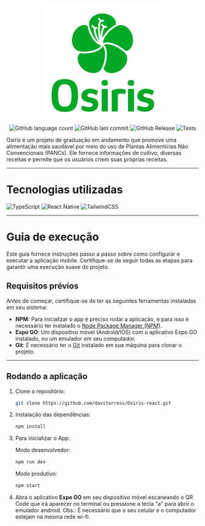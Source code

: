 <div align="center">
   <img src="./assets/images/osiris_logo_named.png" align="center" width="300">
</div>

<div align="center">
   
   ![GitHub language count](https://img.shields.io/github/languages/count/davitorress/Osiris-react) 
   ![GitHub last commit](https://img.shields.io/github/last-commit/davitorress/Osiris-react)
   ![GitHub Release](https://img.shields.io/github/v/release/davitorress/Osiris-react)
   ![Tests](https://github.com/davitorress/Osiris-react/actions/workflows/unittest.yml/badge.svg)

</div>

Osiris é um projeto de graduação em andamento que promove uma alimentação mais saudável por meio do uso de Plantas Alimentícias Não Convencionais (PANCs). Ele fornece informações de cultivo, diversas receitas e permite que os usuários criem suas próprias receitas.

---

# Tecnologias utilizadas

![TypeScript](https://img.shields.io/badge/TypeScript-007ACC?style=for-the-badge&logo=typescript&logoColor=white) ![React Native](https://img.shields.io/badge/React_Native-20232A?style=for-the-badge&logo=react&logoColor=61DAFB) ![TailwindCSS](https://img.shields.io/badge/Tailwind_CSS-38B2AC?style=for-the-badge&logo=tailwind-css&logoColor=white)

---

# Guia de execução

Este guia fornece instruções passo a passo sobre como configurar e executar a aplicação mobile. Certifique-se de seguir todas as etapas para garantir uma execução suave do projeto.

## Requisitos prévios

Antes de começar, certifique-se de ter as seguintes ferramentas instaladas em seu sistema:

- **NPM:** Para inicializar o app é preciso rodar a aplicação, e para isso é necessário ter instalado o [Node Package Manager (NPM)](https://nodejs.org/en).
- **Expo GO**: Um dispositivo móvel (Android/IOS) com o aplicativo Expo GO instalado, ou um emulador em seu computador.
- **Git**: É necessário ter o [Git](https://www.git-scm.com/) instalado em sua máquina para clonar o projeto.

---

## Rodando a aplicação

1. Clone o repositório:

   ```bash
   git clone https://github.com/davitorress/Osiris-react.git
   ```

2. Instalação das dependências:

   ```bash
   npm install
   ```

3. Para inicializar o App:

   Modo desenvolvedor:

   ```bash
   npm run dev
   ```

   Modo produtivo:

   ```bash
   npm start
   ```

4. Abra o aplicativo **Expo GO** em seu dispositivo móvel escaneando o QR Code que irá aparecer no terminal ou pressione a tecla "a" para abrir o emulador android.
   Obs.: É necessário que o seu celular e o computador estejam na mesma rede wi-fi.
